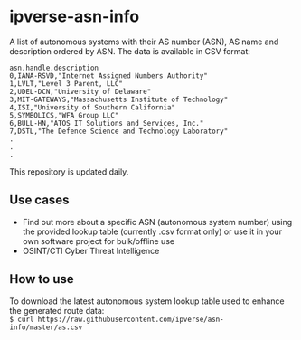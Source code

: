 # ipverse-asn-info

A list of autonomous systems with their AS number (ASN), AS name and description ordered by ASN. The data is available in CSV format:
```
asn,handle,description
0,IANA-RSVD,"Internet Assigned Numbers Authority"
1,LVLT,"Level 3 Parent, LLC"
2,UDEL-DCN,"University of Delaware"
3,MIT-GATEWAYS,"Massachusetts Institute of Technology"
4,ISI,"University of Southern California"
5,SYMBOLICS,"WFA Group LLC"
6,BULL-HN,"ATOS IT Solutions and Services, Inc."
7,DSTL,"The Defence Science and Technology Laboratory"
.
.
.
```

This repository is updated daily.

## Use cases
- Find out more about a specific ASN (autonomous system number) using the provided lookup table (currently .csv format only) or use it in your own software project for bulk/offline use
- OSINT/CTI Cyber Threat Intelligence

## How to use

To download the latest autonomous system lookup table used to enhance the generated route data:  
```$ curl https://raw.githubusercontent.com/ipverse/asn-info/master/as.csv```
